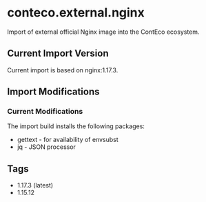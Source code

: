 # conteco.external.nginx

Import of external official Nginx image into the ContEco ecosystem.

## Current Import Version

Current import is based on nginx:1.17.3.

## Import Modifications

### Current Modifications

The import build installs the following packages:

* gettext - for availability of envsubst
* jq - JSON processor

## Tags

* 1.17.3 (latest)
* 1.15.12 
